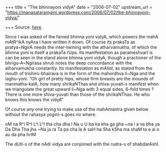 +++
title = "The bhinnayoni vidyA"
date = "2006-07-02"
upstream_url = "https://manasataramgini.wordpress.com/2006/07/02/the-bhinnayoni-vidya/"

+++
Source: [here](https://manasataramgini.wordpress.com/2006/07/02/the-bhinnayoni-vidya/).

Since I was asked of the famed bhinna yoni vidyA, which powers the mahA mAtR^ikA nyAsa I have written it down. Of course its prakaTa as pratya\~NgirA needs the inter-twining with the atharvamukha, of which the bhinna yoni is itself a prakaTa rUpa. Its manifestation as parameshvarI is can be seen in the stand alone bhinna yoni vidyA, though a practioner of the bhrigu-A\~Ngirasa shruti notes the deep concordance with the atharvamukha constantly. Its manifestation as mAlinI, as stated from the mouth of trishiro-bhairava is in the form of the mahordhva li\~Nga and the laghu-yoni. “Oh girl of pretty hips, whose firm breasts are the mounds of manmatha-kalA, how many shrikaNThas and shiva-yuvati-s manifest when we triangulate the great upward li\~Nga with 3 equal sides, 6-fold times ? There is one more shiva-yuvati than those of the shrikaNThas. He who knows this knows the vidyA”

Of course any one trying to make use of the mahAmantra given below without the rahasya yoginI-s goes no where.

oM na R^i R^I L^i L^I tha cha dha I Na u U ba ka kha ga gha \~na i a va bha ya Da Dha Tha jha \~Na ja ra Ta pa cha la A saH ha Sha kSha ma shaM ta e ai o au da pha hrIM

The dUtI-s of the nAdi vidya are conjoined with the rudra-s of shabdarAshI.

